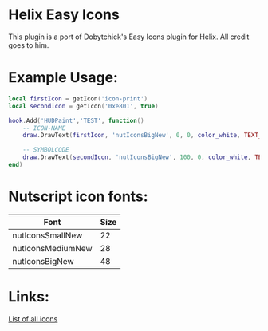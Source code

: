 # Helix Easy Icons
 
This plugin is a port of Dobytchick's Easy Icons plugin for Helix. All credit goes to him.


# Example Usage:

```lua
local firstIcon = getIcon('icon-print')
local secondIcon = getIcon('0xe801', true)

hook.Add('HUDPaint','TEST', function()
    -- ICON-NAME
    draw.DrawText(firstIcon, 'nutIconsBigNew', 0, 0, color_white, TEXT_ALIGN_LEFT)

    -- SYMBOLCODE
    draw.DrawText(secondIcon, 'nutIconsBigNew', 100, 0, color_white, TEXT_ALIGN_LEFT)
end)
```

# Nutscript icon fonts:
Font | Size 
--- | --- 
nutIconsSmallNew | 22
nutIconsMediumNew | 28
nutIconsBigNew | 48

# Links:
[List of all icons](https://brynparker.github.io/civicnetworks/)
